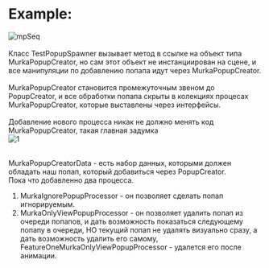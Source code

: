 # Example:
![mpSeq](https://user-images.githubusercontent.com/103635242/167291669-0f65c444-5f12-4e1e-a1cc-74d4d5c9fb45.png)<br><br>
Класс TestPopupSpawner вызывает метод в ссылке на объект типа MurkaPopupCreator, но сам этот объект не инстанциирован на сцене, и все манипуляции по добавлению попапа идут через MurkaPopupCreator.<br><br>
MurkaPopupCreator становится промежуточным звеном до PopupCreator, и все обработки попапа скрыты в колекциях процесах MurkaPopupCreator, которые выставлены через интерфейсы.<br><br>
Добавление нового процесса никак не должно менять код MurkaPopupCreator, такая главная задумка<br>
![1](https://user-images.githubusercontent.com/103635242/167291691-589b78f9-f093-49c6-954a-4c1850e45711.png)<br><br>

MurkaPopupCreatorData - есть набор данных, которыми должен обладать наш попап, который добавиться через PopupCreator.<br>
Пока что добавленно два процесса.<br>
1) MurkaIgnorePopupProcessor - он позволяет сделать попап игнорируемым.<br>
2) MurkaOnlyViewPopupProcessor - он позволяет удалить попап из очереди попапов, и дать возможность показаться следующему попапу в очереди, НО текущий попап не удалять визуально сразу, а дать возможность удалить его самому, FeatureOneMurkaOnlyViewPopupProcessor - удалется его после анимации. 
